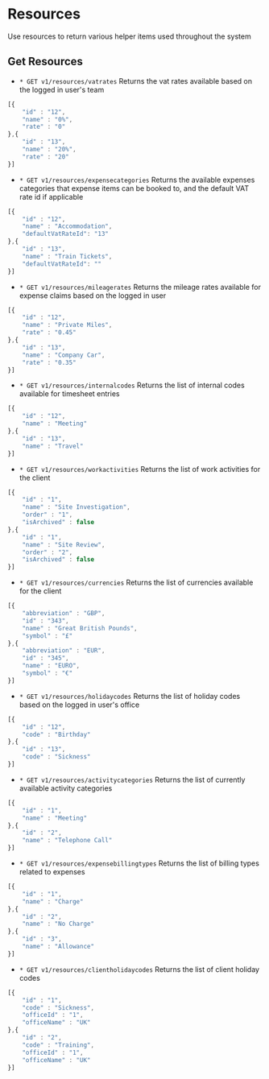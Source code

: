 # Resources
Use resources to return various helper items used throughout the system

## Get Resources
* `* GET v1/resources/vatrates` Returns the vat rates available based on the logged in user's team

```javascript
[{ 
	"id" : "12",
	"name" : "0%",
	"rate" : "0" 	
},{ 
	"id" : "13",
	"name" : "20%",
	"rate" : "20" 	
}]
```

* `* GET v1/resources/expensecategories` Returns the available expenses categories that expense items can be booked to, and the default VAT rate id if applicable

```javascript
[{ 
	"id" : "12",
	"name" : "Accommodation",
	"defaultVatRateId": "13"
},{ 
	"id" : "13",
	"name" : "Train Tickets",
	"defaultVatRateId": ""
}]
```


* `* GET v1/resources/mileagerates` Returns the mileage rates available for expense claims based on the logged in user

```javascript
[{ 
	"id" : "12",
	"name" : "Private Miles",
	"rate" : "0.45" 	
},{ 
	"id" : "13",
	"name" : "Company Car",
	"rate" : "0.35" 	
}]
```

* `* GET v1/resources/internalcodes` Returns the list of internal codes available for timesheet entries

```javascript
[{ 
	"id" : "12",
	"name" : "Meeting"	
},{ 
	"id" : "13",
	"name" : "Travel"	
}]
```

* `* GET v1/resources/workactivities` Returns the list of work activities for the client
```javascript
[{ 
	"id" : "1",
	"name" : "Site Investigation",
	"order" : "1",
	"isArchived" : false
},{ 
	"id" : "1",
	"name" : "Site Review",
	"order" : "2",
	"isArchived" : false	
}]
```

* `* GET v1/resources/currencies` Returns the list of currencies available for the client

```javascript
[{ 
	"abbreviation" : "GBP",
	"id" : "343",
	"name" : "Great British Pounds",
	"symbol" : "£"
},{ 
	"abbreviation" : "EUR",
	"id" : "345",
	"name" : "EURO",
	"symbol" : "€"
}]
```

* `* GET v1/resources/holidaycodes` Returns the list of holiday codes based on the logged in user's office

```javascript
[{ 
	"id" : "12",
	"code" : "Birthday"	
},{ 
	"id" : "13",
	"code" : "Sickness"	
}]
```

* `* GET v1/resources/activitycategories` Returns the list of currently available activity categories

```javascript
[{ 
	"id" : "1",
	"name" : "Meeting"	
},{ 
	"id" : "2",
	"name" : "Telephone Call"	
}]
```

* `* GET v1/resources/expensebillingtypes` Returns the list of billing types related to expenses

```javascript
[{ 
	"id" : "1",
	"name" : "Charge"	
},{ 
	"id" : "2",
	"name" : "No Charge"	
},{ 
	"id" : "3",
	"name" : "Allowance"	
}]
```

* `* GET v1/resources/clientholidaycodes` Returns the list of client holiday codes

```javascript
[{ 
	"id" : "1",
	"code" : "Sickness",
	"officeId" : "1",
	"officeName" : "UK"
},{ 
	"id" : "2",
	"code" : "Training",
	"officeId" : "1",
	"officeName" : "UK"	
}]
```
